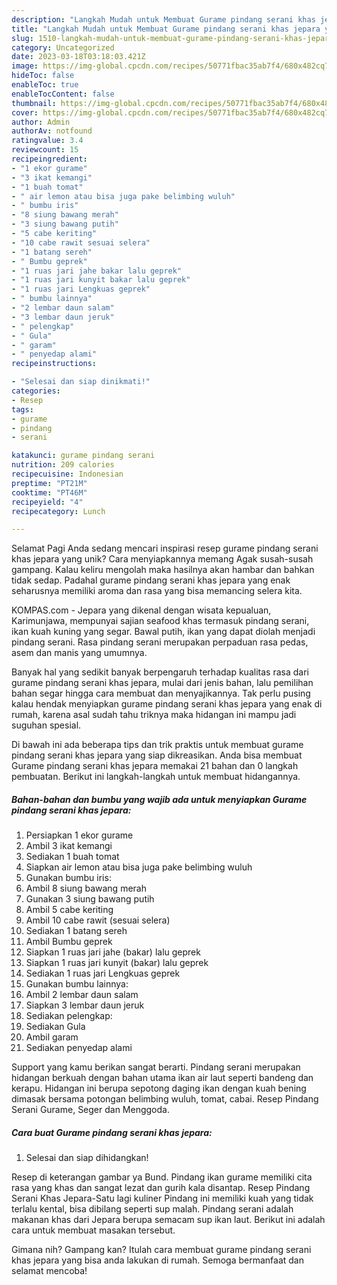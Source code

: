 ```yaml
---
description: "Langkah Mudah untuk Membuat Gurame pindang serani khas jepara yang Enak, Sempurna"
title: "Langkah Mudah untuk Membuat Gurame pindang serani khas jepara yang Enak, Sempurna"
slug: 1510-langkah-mudah-untuk-membuat-gurame-pindang-serani-khas-jepara-yang-enak-sempurna
category: Uncategorized
date: 2023-03-18T03:18:03.421Z
image: https://img-global.cpcdn.com/recipes/50771fbac35ab7f4/680x482cq70/gurame-pindang-serani-khas-jepara-foto-resep-utama.jpg
hideToc: false
enableToc: true
enableTocContent: false
thumbnail: https://img-global.cpcdn.com/recipes/50771fbac35ab7f4/680x482cq70/gurame-pindang-serani-khas-jepara-foto-resep-utama.jpg
cover: https://img-global.cpcdn.com/recipes/50771fbac35ab7f4/680x482cq70/gurame-pindang-serani-khas-jepara-foto-resep-utama.jpg
author: Admin
authorAv: notfound
ratingvalue: 3.4
reviewcount: 15
recipeingredient:
- "1 ekor gurame"
- "3 ikat kemangi"
- "1 buah tomat"
- " air lemon atau bisa juga pake belimbing wuluh"
- " bumbu iris"
- "8 siung bawang merah"
- "3 siung bawang putih"
- "5 cabe keriting"
- "10 cabe rawit sesuai selera"
- "1 batang sereh"
- " Bumbu geprek"
- "1 ruas jari jahe bakar lalu geprek"
- "1 ruas jari kunyit bakar lalu geprek"
- "1 ruas jari Lengkuas geprek"
- " bumbu lainnya"
- "2 lembar daun salam"
- "3 lembar daun jeruk"
- " pelengkap"
- " Gula"
- " garam"
- " penyedap alami"
recipeinstructions:

- "Selesai dan siap dinikmati!"
categories:
- Resep
tags:
- gurame
- pindang
- serani

katakunci: gurame pindang serani 
nutrition: 209 calories
recipecuisine: Indonesian
preptime: "PT21M"
cooktime: "PT46M"
recipeyield: "4"
recipecategory: Lunch

---
```



Selamat Pagi Anda sedang mencari inspirasi resep gurame pindang serani khas jepara yang unik? Cara menyiapkannya memang Agak susah-susah gampang. Kalau keliru mengolah maka hasilnya akan hambar dan bahkan tidak sedap. Padahal gurame pindang serani khas jepara yang enak seharusnya memiliki aroma dan rasa yang bisa memancing selera kita.


KOMPAS.com - Jepara yang dikenal dengan wisata kepualuan, Karimunjawa, mempunyai sajian seafood khas termasuk pindang serani, ikan kuah kuning yang segar. Bawal putih, ikan yang dapat diolah menjadi pindang serani. Rasa pindang serani merupakan perpaduan rasa pedas, asem dan manis yang umumnya.

Banyak hal yang sedikit banyak berpengaruh terhadap kualitas rasa dari gurame pindang serani khas jepara, mulai dari jenis bahan, lalu pemilihan bahan segar hingga cara membuat dan menyajikannya. Tak perlu pusing kalau hendak menyiapkan gurame pindang serani khas jepara yang enak di rumah, karena asal sudah tahu triknya maka hidangan ini mampu jadi suguhan spesial.


Di bawah ini ada beberapa tips dan trik praktis untuk membuat gurame pindang serani khas jepara yang siap dikreasikan. Anda bisa membuat Gurame pindang serani khas jepara memakai 21 bahan dan 0 langkah pembuatan. Berikut ini langkah-langkah untuk membuat hidangannya.

<!--inarticleads1-->

##### Bahan-bahan dan bumbu yang wajib ada untuk menyiapkan Gurame pindang serani khas jepara:

1. Persiapkan 1 ekor gurame
1. Ambil 3 ikat kemangi
1. Sediakan 1 buah tomat
1. Siapkan  air lemon atau bisa juga pake belimbing wuluh
1. Gunakan  bumbu iris:
1. Ambil 8 siung bawang merah
1. Gunakan 3 siung bawang putih
1. Ambil 5 cabe keriting
1. Ambil 10 cabe rawit (sesuai selera)
1. Sediakan 1 batang sereh
1. Ambil  Bumbu geprek
1. Siapkan 1 ruas jari jahe (bakar) lalu geprek
1. Siapkan 1 ruas jari kunyit (bakar) lalu geprek
1. Sediakan 1 ruas jari Lengkuas geprek
1. Gunakan  bumbu lainnya:
1. Ambil 2 lembar daun salam
1. Siapkan 3 lembar daun jeruk
1. Sediakan  pelengkap:
1. Sediakan  Gula
1. Ambil  garam
1. Sediakan  penyedap alami


Support yang kamu berikan sangat berarti. Pindang serani merupakan hidangan berkuah dengan bahan utama ikan air laut seperti bandeng dan kerapu. Hidangan ini berupa sepotong daging ikan dengan kuah bening dimasak bersama potongan belimbing wuluh, tomat, cabai. Resep Pindang Serani Gurame, Seger dan Menggoda. 

<!--inarticleads2-->

##### Cara buat Gurame pindang serani khas jepara:


1. Selesai dan siap dihidangkan!

Resep di keterangan gambar ya Bund. Pindang ikan gurame memiliki cita rasa yang khas dan sangat lezat dan gurih kala disantap. Resep Pindang Serani Khas Jepara-Satu lagi kuliner Pindang ini memiliki kuah yang tidak terlalu kental, bisa dibilang seperti sup malah. Pindang serani adalah makanan khas dari Jepara berupa semacam sup ikan laut. Berikut ini adalah cara untuk membuat masakan tersebut. 

Gimana nih? Gampang kan? Itulah cara membuat gurame pindang serani khas jepara yang bisa anda lakukan di rumah. Semoga bermanfaat dan selamat mencoba!
